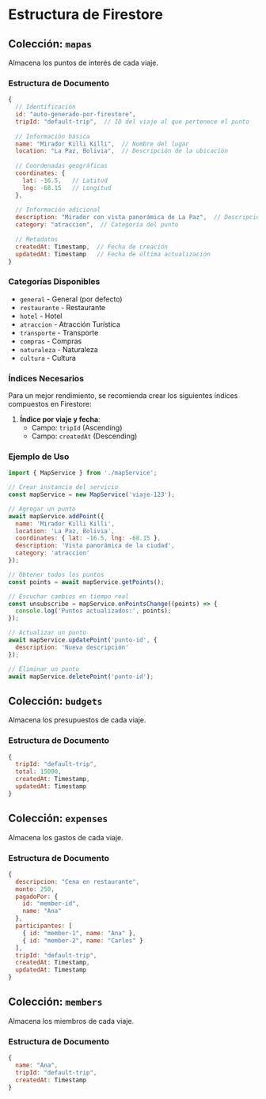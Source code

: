 # Estructura de Firestore

## Colección: `mapas`

Almacena los puntos de interés de cada viaje.

### Estructura de Documento

```javascript
{
  // Identificación
  id: "auto-generado-por-firestore",
  tripId: "default-trip",  // ID del viaje al que pertenece el punto
  
  // Información básica
  name: "Mirador Killi Killi",  // Nombre del lugar
  location: "La Paz, Bolivia",  // Descripción de la ubicación
  
  // Coordenadas geográficas
  coordinates: {
    lat: -16.5,   // Latitud
    lng: -68.15   // Longitud
  },
  
  // Información adicional
  description: "Mirador con vista panorámica de La Paz",  // Descripción opcional
  category: "atraccion",  // Categoría del punto
  
  // Metadatos
  createdAt: Timestamp,  // Fecha de creación
  updatedAt: Timestamp   // Fecha de última actualización
}
```

### Categorías Disponibles

- `general` - General (por defecto)
- `restaurante` - Restaurante
- `hotel` - Hotel
- `atraccion` - Atracción Turística
- `transporte` - Transporte
- `compras` - Compras
- `naturaleza` - Naturaleza
- `cultura` - Cultura

### Índices Necesarios

Para un mejor rendimiento, se recomienda crear los siguientes índices compuestos en Firestore:

1. **Índice por viaje y fecha**:
   - Campo: `tripId` (Ascending)
   - Campo: `createdAt` (Descending)

### Ejemplo de Uso

```javascript
import { MapService } from './mapService';

// Crear instancia del servicio
const mapService = new MapService('viaje-123');

// Agregar un punto
await mapService.addPoint({
  name: 'Mirador Killi Killi',
  location: 'La Paz, Bolivia',
  coordinates: { lat: -16.5, lng: -68.15 },
  description: 'Vista panorámica de la ciudad',
  category: 'atraccion'
});

// Obtener todos los puntos
const points = await mapService.getPoints();

// Escuchar cambios en tiempo real
const unsubscribe = mapService.onPointsChange((points) => {
  console.log('Puntos actualizados:', points);
});

// Actualizar un punto
await mapService.updatePoint('punto-id', {
  description: 'Nueva descripción'
});

// Eliminar un punto
await mapService.deletePoint('punto-id');
```

## Colección: `budgets`

Almacena los presupuestos de cada viaje.

### Estructura de Documento

```javascript
{
  tripId: "default-trip",
  total: 15000,
  createdAt: Timestamp,
  updatedAt: Timestamp
}
```

## Colección: `expenses`

Almacena los gastos de cada viaje.

### Estructura de Documento

```javascript
{
  descripcion: "Cena en restaurante",
  monto: 250,
  pagadoPor: {
    id: "member-id",
    name: "Ana"
  },
  participantes: [
    { id: "member-1", name: "Ana" },
    { id: "member-2", name: "Carlos" }
  ],
  tripId: "default-trip",
  createdAt: Timestamp,
  updatedAt: Timestamp
}
```

## Colección: `members`

Almacena los miembros de cada viaje.

### Estructura de Documento

```javascript
{
  name: "Ana",
  tripId: "default-trip",
  createdAt: Timestamp
}
```
